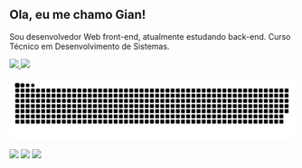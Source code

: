 ## Ola, eu me chamo Gian!

Sou desenvolvedor Web front-end, atualmente estudando back-end. Curso Técnico em Desenvolvimento de Sistemas.

<div>
<a href = "https://github.com/anuraghazra/github-readme-stats">
  <img height="180em"  src="https://github-readme-stats.vercel.app/api?username=giansb&show_icons=true&count_private=true&theme=codeSTACKr&height=180em"/>
  <img height="180em"  src="https://github-readme-stats.vercel.app/api/top-langs/?username=giansb&layout=compact&theme=codeSTACKr&height=180em)](https://github.com/anuraghazra/github-readme-stats"/>
</a>
</div>



![Snake animation](https://github.com/giansb/giansb/blob/output/github-contribution-grid-snake.svg)


<div> 
  <a href="https://giansb.github.io/siteportifolio/#/" target="_blank"><img src="https://img.shields.io/badge/website-000000?style=for-the-badge&logo=About.me&logoColor=white" target="_blank"></a>
  <a href="https://www.linkedin.com/in/gian-carlo-braga-165a63242/" target="_blank"><img src="https://img.shields.io/badge/-LinkedIn-%230077B5?style=for-the-badge&logo=linkedin&logoColor=white" target="_blank"></a>
  <a href = "mailto:gianbraga1802@gmail.com"><img src="https://img.shields.io/badge/-Gmail-%23333?style=for-the-badge&logo=gmail&logoColor=white" target="_blank"></a> 
</div>

<!--
**giansb/giansb** is a ✨ _special_ ✨ repository because its `README.md` (this file) appears on your GitHub profile.

Here are some ideas to get you started:

- 🔭 I’m currently working on ...
- 🌱 I’m currently learning ...
- 👯 I’m looking to collaborate on ...
- 🤔 I’m looking for help with ...
- 💬 Ask me about ...
- 📫 How to reach me: ...
- 😄 Pronouns: ...
- ⚡ Fun fact: ...
-->

